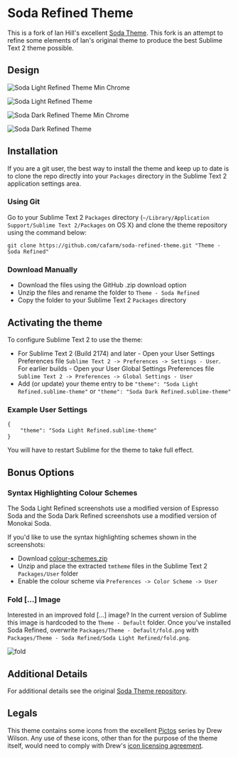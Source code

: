 # Soda Refined Theme

This is a fork of Ian Hill's excellent [Soda Theme](https://github.com/buymeasoda/soda-theme). This fork is an attempt to refine some elements of Ian's original theme to produce the best Sublime Text 2 theme possible.

## Design

![Soda Light Refined Theme Min Chrome](http://i.imgur.com/DVLiv.png)

![Soda Light Refined Theme](http://i.imgur.com/PrRZx.png)

![Soda Dark Refined Theme Min Chrome](http://i.imgur.com/hwf51.png)

![Soda Dark Refined Theme](http://i.imgur.com/yzJKV.png)

## Installation

If you are a git user, the best way to install the theme and keep up to date is to clone the repo directly into your `Packages` directory in the Sublime Text 2 application settings area.

### Using Git

Go to your Sublime Text 2 `Packages` directory (`~/Library/Application Support/Sublime Text 2/Packages` on OS X) and clone the theme repository using the command below:

    git clone https://github.com/cafarm/soda-refined-theme.git "Theme - Soda Refined"

### Download Manually

* Download the files using the GitHub .zip download option
* Unzip the files and rename the folder to `Theme - Soda Refined`
* Copy the folder to your Sublime Text 2 `Packages` directory

## Activating the theme

To configure Sublime Text 2 to use the theme:

* For Sublime Text 2 (Build 2174) and later - Open your User Settings Preferences file `Sublime Text 2 -> Preferences -> Settings - User`. For earlier builds - Open your User Global Settings Preferences file `Sublime Text 2 -> Preferences -> Global Settings - User`
* Add (or update) your theme entry to be `"theme": "Soda Light Refined.sublime-theme"` or `"theme": "Soda Dark Refined.sublime-theme"`

### Example User Settings

    {
        "theme": "Soda Light Refined.sublime-theme"
    }

You will have to restart Sublime for the theme to take full effect.

## Bonus Options

### Syntax Highlighting Colour Schemes

The Soda Light Refined screenshots use a modified version of Espresso Soda and the Soda Dark Refined screenshots use a modified version of Monokai Soda.

If you'd like to use the syntax highlighting schemes shown in the screenshots: 

* Download [colour-schemes.zip](http://mcafaro.com/soda-refined-theme/colour-schemes.zip)
* Unzip and place the extracted `tmtheme` files in the Sublime Text 2 `Packages/User` folder
* Enable the colour scheme via `Preferences -> Color Scheme -> User`

### Fold [...] Image

Interested in an improved fold [...] image? In the current version of Sublime this image is hardcoded to the `Theme - Default` folder. Once you've installed Soda Refined, overwrite `Packages/Theme - Default/fold.png` with `Packages/Theme - Soda Refined/Soda Light Refined/fold.png`.

![fold](http://i.imgur.com/t1YGB.png)

## Additional Details

For additional details see the original [Soda Theme repository](https://github.com/buymeasoda/soda-theme).

## Legals

This theme contains some icons from the excellent [Pictos](http://pictos.drewwilson.com/) series by Drew Wilson. Any use of these icons, other than for the purpose of the theme itself, would need to comply with Drew's [icon licensing agreement](http://stockart.drewwilson.com/license/).